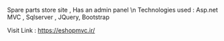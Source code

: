 Spare parts store site , Has an admin panel \n
Technologies used : Asp.net MVC , Sqlserver , JQuery, Bootstrap

Visit Link : https://eshopmvc.ir/
